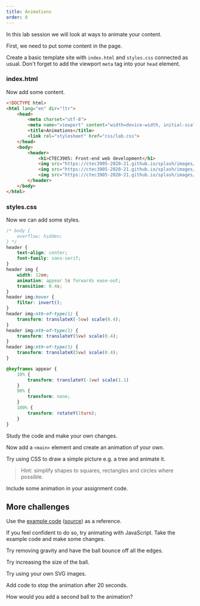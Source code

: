 ```yaml
---
title: Animations
order: 8
---
```


In this lab session we will look at ways to animate your content.

<!--more-->

First, we need to put some content in the page.

Create a basic template site with `index.html` and `styles.css` connected as usual.
Don't forget to add the viewport `meta` tag into your `head` element.


### index.html

Now add some content.

```html
<!DOCTYPE html>
<html lang="en" dir="ltr">
	<head>
		<meta charset="utf-8">
		<meta name="viewport" content="width=device-width, initial-scale=1.0">
		<title>Animations</title>
		<link rel="stylesheet" href="css/lab.css">
	</head>
	<body>
		<header>
			<h1>CTEC3905: Front-end web development</h1>
			<img src="https://ctec3905-2020-21.github.io/splash/images/html.svg" alt="html logo">
			<img src="https://ctec3905-2020-21.github.io/splash/images/css.svg" alt="css logo">
			<img src="https://ctec3905-2020-21.github.io/splash/images/js.svg" alt="js logo">
		</header>
	</body>
</html>
```

### styles.css

Now we can add some styles.

```css
/* body {
	overflow: hidden;
} */
header {
	text-align: center;
	font-family: sans-serif;
}
header img {
	width: 12em;
	animation: appear 5s forwards ease-out;
	transition: 0.4s;
}
header img:hover {
	filter: invert();
}
header img:nth-of-type(1) {
	transform: translateX(-5vw) scale(0.4);
}
header img:nth-of-type(2) {
	transform: translateY(5vw) scale(0.4);
}
header img:nth-of-type(3) {
	transform: translateX(5vw) scale(0.4);
}

@keyframes appear {
	10% {
		transform: translateY(-1vw) scale(1.1)
	}
	90% {
		transform: none;
	}
	100% {
		transform: rotateY(1turn);
	}
}

```

Study the code and make your own changes.

Now add a `<main>` element and create an animation of your own.

Try using CSS to draw a simple picture e.g. a tree and animate it.

> Hint: simplify shapes to squares, rectangles and circles where possible.

Include some animation in your assignment code.

## More challenges

Use the [example code](https://ctec3905-2020-21.github.io/animations) ([source](https://github.com/CTEC3905-2020-21/animations)) as a reference.

If you feel confident to do so, try animating with JavaScript.
Take the example code and make some changes.

Try removing gravity and have the ball bounce off all the edges.

Try increasing the size of the ball.

Try using your own SVG images.

Add code to stop the animation after 20 seconds.

How would you add a second ball to the animation?
